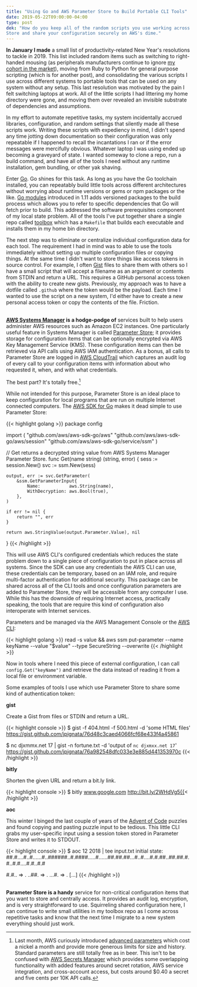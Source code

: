 ```yaml
---
title: "Using Go and AWS Parameter Store to Build Portable CLI Tools"
date: 2019-05-22T09:00:00-04:00
type: post
dek: "How do you keep all of the random scripts you use working across systems?
Store and share your configuration securely on AWS's dime."
---
```


**In January I made** a small list of productivity-related New Year's
resolutions to tackle in 2019. This list included random items such as switching
to right-handed mousing (as peripherals manufacturers continue to ignore [my
cohort in the market][0]), moving from Ruby to Python for general purpose
scripting (which is for another post), and consolidating the various scripts I
use across different systems to portable tools that can be used on any system
without any setup. This last resolution was motivated by the pain I felt
switching laptops at work. All of the little scripts I had littering my home
directory were gone, and moving them over revealed an invisible substrate of
dependencies and assumptions.

In my effort to automate repetitive tasks, my system incidentally accrued
libraries, configuration, and random settings that silently made all these
scripts work. Writing these scripts with expediency in mind, I didn't spend any
time jotting down documentation so their configuration was only repeatable if I
happened to recall the incantations I ran or if the error messages were
mercifully obvious. Whatever laptop I was using ended up becoming a graveyard of
state. I wanted someway to clone a repo, run a build command, and have all of
the tools I need without any runtime installation, gem bundling, or other yak
shaving.

Enter [Go][1]. Go shines for this task. As long as you have the Go toolchain
installed, you can repeatably build little tools across different architectures
without worrying about runtime versions or gems or npm packages or the like. [Go
modules][2] introduced in 1.11 adds versioned packages to the build process
which allows you to refer to specific dependencies that Go will fetch prior to
build. This addressed the software prerequisites component of my local state
problem. All of the tools I've put together share a single repo called
[toolbox][10] which has a `Makefile` that builds each executable and installs
them in my home bin directory.

The next step was to eliminate or centralize individual configuration data for
each tool. The requirement I had in mind was to able to use the tools
immediately without setting up multiple configuration files or copying things.
At the same time I didn't want to store things like access tokens in source
control. For example, I often [Gist][3] files to share them with others so I
have a small script that will accept a filename as an argument or contents from
STDIN and return a URL. This requires a GitHub personal access token with the
ability to create new gists. Previously, my approach was to have a dotfile
called `.github` where the token would be the payload. Each time I wanted to use
the script on a new system, I'd either have to create a new personal access
token or copy the contents of the file. Friction.

\
**[AWS Systems Manager][4] is a hodge-podge of** services built to help users
administer AWS resources such as Amazon EC2 instances. One particularly useful
feature in Systems Manager is called [Parameter Store][5]; it provides storage
for configuration items that can be optionally encrypted via AWS Key Management
Service (KMS). These configuration items can then be retrieved via API calls
using AWS IAM authentication. As a bonus, all calls to Parameter Store are
logged in [AWS CloudTrail][12] which captures an audit log of every call to your
configuration items with information about who requested it, when, and with what
credentials.

The best part? It's totally free.[^1]

While not intended for this purpose, Parameter Store is an ideal place to keep
configuration for local programs that are run on multiple Internet connected
computers. The [AWS SDK for Go][9] makes it dead simple to use Parameter Store:

{{< highlight golang >}}
package config

import (
	"github.com/aws/aws-sdk-go/aws"
	"github.com/aws/aws-sdk-go/aws/session"
	"github.com/aws/aws-sdk-go/service/ssm"
)

// Get returns a decrypted string value from AWS Systems Manager Parameter Store.
func Get(name string) (string, error) {
	sess := session.New()
	svc := ssm.New(sess)

	output, err := svc.GetParameter(
		&ssm.GetParameterInput{
			Name:           aws.String(name),
			WithDecryption: aws.Bool(true),
		},
	)

	if err != nil {
		return "", err
	}

	return aws.StringValue(output.Parameter.Value), nil
}
{{< /highlight >}}

This will use AWS CLI's configured credentials which reduces the state problem
down to a single piece of configuration to put in place across all systems.
Since the SDK can use any credentials the AWS CLI can use, these credentials can
be temporary, based on an IAM role, and require multi-factor authentication for
additional security. This package can be shared across all of the CLI tools and
once configuration parameters are added to Parameter Store, they will be
accessible from any computer I use. While this has the downside of requiring
Internet access, practically speaking, the tools that are require this kind of
configuration also interoperate with Internet services.

Parameters and be managed via the AWS Management Console or the [AWS CLI][12]:

{{< highlight golang >}}
read -s value && aws ssm put-parameter --name keyName --value "$value" --type SecureString --overwrite
{{< /highlight >}}

Now in tools where I need this piece of external configuration, I can call
`config.Get("keyName")` and retrieve the data instead of reading it from a local
file or environment variable.

Some examples of tools I use which use Parameter Store to share some kind of
authentication token:

**gist**

Create a Gist from files or STDIN and return a URL.
 
{{< highlight console >}}
$ gist -f 404.html -f 500.html -d 'some HTML files'
https://gist.github.com/jpignata/76d48c3caed4066fcf68e433f4a45861

$ nc djxmmx.net 17 | gist -n fortune.txt -d 'output of `nc djxmxx.net 17`'
https://gist.github.com/jpignata/76a982548dfc033e3e885d441353970c
{{< /highlight >}}

**bitly**

Shorten the given URL and return a bit.ly link.

{{< highlight console >}}
$ bitly www.google.com
http://bit.ly/2WHdVg5{{< /highlight >}}

**aoc**

This winter I binged the last couple of years of the [Advent of Code][11]
puzzles and found copying and pasting puzzle input to be tedious. This little
CLI grabs my user-specific input using a session token stored in Parameter
Store and writes it to STDOUT.

{{< highlight console >}}
$ aoc 12 2018 | tee input.txt
initial state: ##.#....#..#......#..######..#.####.....#......##.##.##...#..#....#.#.##..##.##.#.#..#.#....#.#..#.#

#.#.. => .
..##. => .
...#. => .
[...]
{{< /highlight >}}

\
**Parameter Store is a handy** service for non-critical configuration items that
you want to store and centrally access. It provides an audit log, encryption,
and is very straightforward to use. Squirreling shared configuration here, I can
continue to write small utilities in my toolbox repo as I come across repetitive
tasks and know that the next time I migrate to a new system everything should
just work.

[^1]: Last month, AWS curiously introduced [advanced parameters][7] which cost a nickel a month and provide more generous limits for size and history. Standard parameters are still totally free as in beer. This isn't to be confused with [AWS Secrets Manager][8] which provides some overlapping functionality with added features around secret rotation, AWS service integration, and cross-account access, but costs around $0.40 a secret and five cents per 10K API calls.

[0]: https://simpsons.fandom.com/wiki/The_Leftorium
[1]: https://www.golang.org
[2]: https://github.com/golang/go/wiki/Modules
[3]: https://gist.github.com
[4]: https://aws.amazon.com/systems-manager/
[5]: https://docs.aws.amazon.com/systems-manager/latest/userguide/systems-manager-parameter-store.html
[7]: https://aws.amazon.com/about-aws/whats-new/2019/04/aws_systems_manager_parameter_store_introduces_advanced_parameters/
[8]: https://aws.amazon.com/secrets-manager
[9]: https://github.com/aws/aws-sdk-go
[10]: https://github.com/jpignata/toolbox
[11]: https://adventofcode.com
[12]: https://docs.aws.amazon.com/cli/latest/reference/ssm/index.html
[13]: https://aws.amazon.com/cloudtrail/
